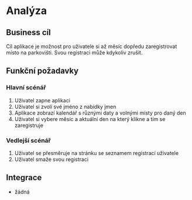 # Analýza

## Business cíl
Cíl aplikace je možnost pro uživatele si až měsíc dopředu zaregistrovat místo na parkovišti. Svou registraci může kdykoliv zrušit.

## Funkční požadavky

### Hlavní scénář
1. Uživatel zapne aplikaci
2. Uživatel si zvolí své jméno z nabídky jmen
3. Aplikace zobrazí kalendář s různými daty a volnými místy pro daný den
4. Uživatel si vybere měsíc a aktuální den na který klikne a tím se zaregistruje

### Vedlejší scénář
1. Uživatel se přesměruje na stránku se seznamem registrací uživatele
3. Uživatel smaže svou registraci

## Integrace
- žádná
